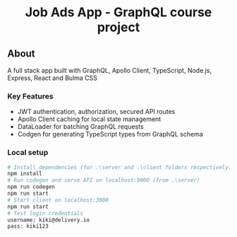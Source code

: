 <h1 align="center">Job Ads App - GraphQL course project</h1>

## About

A full stack app built with GraphQL, Apollo Client, TypeScript, Node.js, Express, React and Bulma CSS

### Key Features

 - JWT authentication, authorization, secured API routes
 - Apollo Client caching for local state management
 - DataLoader for batching GraphQL requests
 - Codgen for generating TypeScript types from GraphQL schema

### Local setup

```bash
# Install dependencies (for .\server and .\client folders respectively)
npm install
# Run codegen and serve API on localhost:9000 (from .\server)
npm run codegen
npm run start
# Start client on localhost:3000
npm run start
# Test login credentials
username: kiki@delivery.io
pass: kiki123

```

